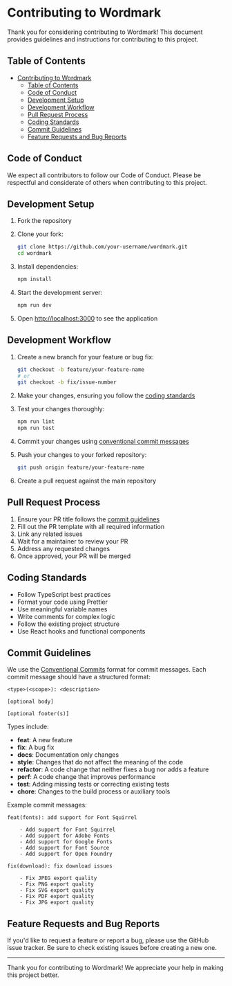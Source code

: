 # Contributing to Wordmark

Thank you for considering contributing to Wordmark! This document provides guidelines and instructions for contributing to this project.

## Table of Contents

- [Contributing to Wordmark](#contributing-to-wordmark)
  - [Table of Contents](#table-of-contents)
  - [Code of Conduct](#code-of-conduct)
  - [Development Setup](#development-setup)
  - [Development Workflow](#development-workflow)
  - [Pull Request Process](#pull-request-process)
  - [Coding Standards](#coding-standards)
  - [Commit Guidelines](#commit-guidelines)
  - [Feature Requests and Bug Reports](#feature-requests-and-bug-reports)

## Code of Conduct

We expect all contributors to follow our Code of Conduct. Please be respectful and considerate of others when contributing to this project.

## Development Setup

1. Fork the repository
2. Clone your fork:

   ```bash
   git clone https://github.com/your-username/wordmark.git
   cd wordmark
   ```

3. Install dependencies:

   ```bash
   npm install
   ```

4. Start the development server:

   ```bash
   npm run dev
   ```

5. Open [http://localhost:3000](http://localhost:3000) to see the application

## Development Workflow

1. Create a new branch for your feature or bug fix:

   ```bash
   git checkout -b feature/your-feature-name
   # or
   git checkout -b fix/issue-number
   ```

2. Make your changes, ensuring you follow the [coding standards](#coding-standards)

3. Test your changes thoroughly:

   ```bash
   npm run lint
   npm run test
   ```

4. Commit your changes using [conventional commit messages](#commit-guidelines)

5. Push your changes to your forked repository:

   ```bash
   git push origin feature/your-feature-name
   ```

6. Create a pull request against the main repository

## Pull Request Process

1. Ensure your PR title follows the [commit guidelines](#commit-guidelines)
2. Fill out the PR template with all required information
3. Link any related issues
4. Wait for a maintainer to review your PR
5. Address any requested changes
6. Once approved, your PR will be merged

## Coding Standards

- Follow TypeScript best practices
- Format your code using Prettier
- Use meaningful variable names
- Write comments for complex logic
- Follow the existing project structure
- Use React hooks and functional components

## Commit Guidelines

We use the [Conventional Commits](https://www.conventionalcommits.org/) format for commit messages. Each commit message should have a structured format:

```
<type>(<scope>): <description>

[optional body]

[optional footer(s)]
```

Types include:

- **feat**: A new feature
- **fix**: A bug fix
- **docs**: Documentation only changes
- **style**: Changes that do not affect the meaning of the code
- **refactor**: A code change that neither fixes a bug nor adds a feature
- **perf**: A code change that improves performance
- **test**: Adding missing tests or correcting existing tests
- **chore**: Changes to the build process or auxiliary tools

Example commit messages:

```
feat(fonts): add support for Font Squirrel

    - Add support for Font Squirrel
    - Add support for Adobe Fonts
    - Add support for Google Fonts
    - Add support for Font Source
    - Add support for Open Foundry

fix(download): fix download issues

    - Fix JPEG export quality
    - Fix PNG export quality
    - Fix SVG export quality
    - Fix PDF export quality
    - Fix JPG export quality
```

## Feature Requests and Bug Reports

If you'd like to request a feature or report a bug, please use the GitHub issue tracker. Be sure to check existing issues before creating a new one.

---

Thank you for contributing to Wordmark! We appreciate your help in making this project better.
